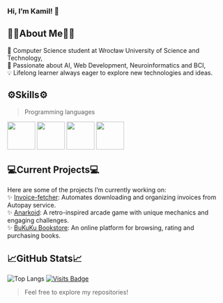### Hi, I’m Kamil! 👋

## 👨‍🔬About Me👨‍🔬
   🏫 Computer Science student at Wrocław University of Science and Technology,  
   🚀 Passionate about AI, Web Development, Neuroinformatics and BCI,  
   💡 Lifelong learner always eager to explore new technologies and ideas.  

## ⚙️Skills⚙️
> Programming languages

<img src="https://github.com/NeuroWombat/IMG/blob/main/cpp.png" height="64px"></img>  <img src="https://github.com/NeuroWombat/IMG/blob/main/Python.png" height="64px"></img>  <img src="https://github.com/NeuroWombat/IMG/blob/main/JS.png" height="64px"></img>  <img src="https://github.com/NeuroWombat/IMG/blob/main/PHP.png" height="64px"></img> 

## 💻Current Projects💻
Here are some of the projects I’m currently working on:  
   ✨ [Invoice-fetcher](https://github.com/bumbot-hub/Invoice-Fetcher): Automates downloading and organizing invoices from Autopay service.  
   ✨ [Anarkoid](https://github.com/bumbot-hub/Anarkoid): A retro-inspired arcade game with unique mechanics and engaging challenges.  
   ✨ [BuKuKu Bookstore](https://github.com/bumbot-hub/BuKuKu_Website): An online platform for browsing, rating and purchasing books.  

## 📈GitHub Stats📈
![Top Langs](https://github-readme-stats.vercel.app/api/top-langs/?username=NeuroWombat&layout=compact) 
[![Visits Badge](https://badges.pufler.dev/visits/NeuroWombat/NeuroWombat)](https://badges.pufler.dev)


> Feel free to explore my repositories!

